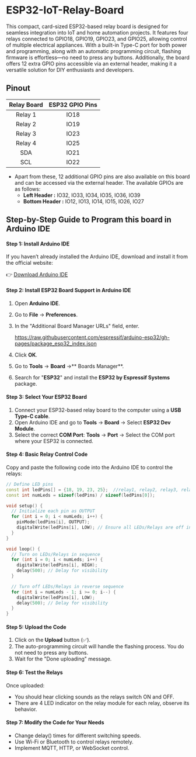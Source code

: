 # ESP32-IoT-Relay-Board

This compact, card-sized ESP32-based relay board is designed for seamless integration into IoT and home automation projects. It features four relays connected to GPIO18, GPIO19, GPIO23, and GPIO25, allowing control of multiple electrical appliances. With a built-in Type-C port for both power and programming, along with an automatic programming circuit, flashing firmware is effortless—no need to press any buttons. Additionally, the board offers 12 extra GPIO pins accessible via an external header, making it a versatile solution for DIY enthusiasts and developers.

## Pinout
| Relay Board  | ESP32 GPIO Pins |
|  :---:      |  :---:                |
| Relay 1     | IO18  |
| Relay 2     | IO19  |
| Relay 3     | IO23  |
| Relay 4     | IO25  |
| SDA         | IO21  |
| SCL         | IO22  |

- Apart from these, 12 additional GPIO pins are also available on this board and can be accessed via the external header. The available GPIOs are as follows:
  - **Left Header :** IO32, IO33, IO34, IO35, IO36, IO39
  - **Bottom Header :** IO12, IO13, IO14, IO15, IO26, IO27 

## Step-by-Step Guide to Program this board in Arduino IDE

#### **Step 1:**  Install Arduino IDE
If you haven’t already installed the Arduino IDE, download and install it from the official website:

👉 [Download Arduino IDE](https://www.arduino.cc/en/software "Download Arduino IDE")

#### Step 2: Install ESP32 Board Support in Arduino IDE
1. Open **Arduino IDE**.
2. Go to **File** → **Preferences**.
3. In the "Additional Board Manager URLs" field, enter.

    https://raw.githubusercontent.com/espressif/arduino-esp32/gh-pages/package_esp32_index.json
4.  Click **OK**.
5. Go to **Tools** → **Board** →** Boards Manager**.
6. Search for "**ESP32**" and install the **ESP32 by Espressif Systems** package.

#### Step 3: Select Your ESP32 Board
1. Connect your ESP32-based relay board to the computer using a **USB Type-C cable**.
2. Open Arduino IDE and go to **Tools** → **Board** → Select **ESP32 Dev Module**.
3. Select the correct **COM Port**:
**Tools** → **Port** → Select the COM port where your ESP32 is connected.

#### Step 4: Basic Relay Control Code
Copy and paste the following code into the Arduino IDE to control the relays:

```cpp
// Define LED pins
const int ledPins[] = {18, 19, 23, 25};  //relay1, relay2, relay3, relay4
const int numLeds = sizeof(ledPins) / sizeof(ledPins[0]);

void setup() {
  // Initialize each pin as OUTPUT
  for (int i = 0; i < numLeds; i++) {
    pinMode(ledPins[i], OUTPUT);
    digitalWrite(ledPins[i], LOW); // Ensure all LEDs/Relays are off initially
  }
}

void loop() {
  // Turn on LEDs/Relays in sequence
  for (int i = 0; i < numLeds; i++) {
    digitalWrite(ledPins[i], HIGH);
    delay(500); // Delay for visibility
  }

  // Turn off LEDs/Relays in reverse sequence
  for (int i = numLeds - 1; i >= 0; i--) {
    digitalWrite(ledPins[i], LOW);
    delay(500); // Delay for visibility
  }
}
```
#### Step 5: Upload the Code
1. Click on the **Upload** button (✅).
2. The auto-programming circuit will handle the flashing process. You do not need to press any buttons.
3. Wait for the "Done uploading" message.

#### Step 6: Test the Relays
Once uploaded:

- You should hear clicking sounds as the relays switch ON and OFF.
- There are 4 LED indicator on the relay module for each relay, observe its behavior.

#### Step 7: Modify the Code for Your Needs
- Change delay() times for different switching speeds.
- Use Wi-Fi or Bluetooth to control relays remotely.
- Implement MQTT, HTTP, or WebSocket control.
